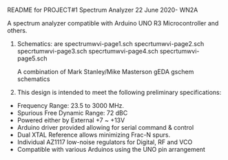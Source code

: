 README for PROJECT#1 Spectrum Analyzer 22 June 2020- WN2A

A spectrum analyzer compatible with Arduino UNO R3 Microcontroller and others.

1) Schematics: are	spectrumwvi-page1.sch
					specrtumwvi-page2.sch
					specrtumwvi-page3.sch
					specrtumwvi-page4.sch
					specrtumwvi-page5.sch
    
   A combination of Mark Stanley/Mike Masterson gEDA gschem schematics
    
2) This design is intended to meet the following preliminary specifications:
  * Frequency Range: 23.5 to 3000 MHz.
  * Spurious Free Dynamic Range: 72 dBC
  * Powered either by External +7 ~ +13V
  * Arduino driver provided allowing for serial command & control
  * Dual XTAL Reference allows minimizing Frac-N spurs.
  * Individual AZ1117 low-noise regulators for Digital, RF and VCO
  * Compatible with various Arduinos using the UNO pin arrangement
